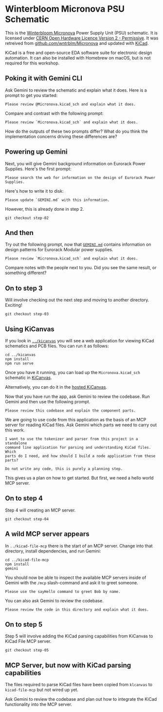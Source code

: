 # Winterbloom Micronova PSU Schematic

This is the [Winterbloom Micronova][] Power Supply Unit (PSU) schematic.
It is licensed under [CERN Open Hardware Licence Version 2 - Permissive][].
It was retreived from [github.com/wntrblm/Micronova][] and updated with
[KiCad][].

KiCad is a free and open-source EDA software suite for electronic design automation.
It can also be installed with Homebrew on macOS, but is not required for this workshop.

[Winterbloom Micronova]: https://winterbloom.com/shop/micronova/
[CERN Open Hardware Licence Version 2 - Permissive]: cern_ohl_p_v2.txt
[github.com/wntrblm/Micronova]: https://github.com/wntrblm/Micronova/blob/main/hardware/board/board.kicad_sch
[KiCad]: https://www.kicad.org/

## Poking it with Gemini CLI

Ask Gemini to review the schematic and explain what it does. Here is a prompt
to get you started:

```text
Please review @Micronova.kicad_sch and explain what it does.
```

Compare and contrast with the following prompt:

```text
Please review `Micronova.kicad_sch` and explain what it does.
```

How do the outputs of these two prompts differ? What do you think the implementation
concerns driving these differences are?

## Powering up Gemini

Next, you will give Gemini background information on Eurorack Power Supplies.
Here's the first prompt:

```text
Please search the web for information on the design of Eurorack Power Supplies.
```

Here's how to write it to disk:

```text
Please update `GEMINI.md` with this information.
```

However, this is already done in step 2.

```console
git checkout step-02
```

## And then

Try out the following prompt, now that [`GEMINI.md`](GEMINI.md) contains information
on design patterns for Eurorack Modular power supplies.

```text
Please review `Micronova.kicad_sch` and explain what it does.
```

Compare notes with the people next to you. Did you see the same result, or something different?

## On to step 3

Will involve checking out the next step and moving to another directory. Exciting!

```console
git checkout step-03
```

## Using KiCanvas

If you look in [`../kicanvas`](../kicanvas) you will see a web application for
viewing KiCad schematics and PCB files. You can run it as follows:

```console
cd ../kicanvas
npm install
npm run serve
```

Once you have it running, you can load up the `Micronova.kicad_sch` schematic in [KiCanvas](http://localhost:8001/?github=https%3A%2F%2Fgithub.com%2Fdomesticmouse%2Fgemini-cli-exploration%2Fblob%2Fmain%2Fhardware%2FMicronova.kicad_sch).

Alternatively, you can do it in the [hosted KiCanvas](https://kicanvas.org/?github=https%3A%2F%2Fgithub.com%2Fdomesticmouse%2Fgemini-cli-exploration%2Fblob%2Fmain%2Fhardware%2FMicronova.kicad_sch).

Now that you have run the app, ask Gemini to review the codebase.
Run Gemini and then use the following prompt.

```text
Please review this codebase and explain the component parts.
```

We are going to use code from this application as the basis of an MCP server
for reading KiCad files. Ask Gemini which parts we need to carry out this
work.

```text
I want to use the tokenizer and parser from this project in a standalone
command line application for parsing and understanding KiCad files. Which
parts do I need, and how should I build a node application from these parts?

Do not write any code, this is purely a planning step.
```

This gives us a plan on how to get started. But first, we need a hello world
MCP server.

## On to step 4

Step 4 will creating an MCP server.

```console
git checkout step-04
```

## A wild MCP server appears

In `../kicad-file-mcp` there is the start of an MCP server. Change
into that directory, install dependencies, and run Gemini:

```console
cd ../kicad-file-mcp
npm install
gemini
```

You should now be able to inspect the available MCP servers inside of
Gemini with the `/mcp` slash-command and ask it to greet someone.

```text
Please use the sayHello command to greet Bob by name.
```

You can also ask Gemini to review the codebase.

```text
Please review the code in this directory and explain what it does.
```

## On to step 5

Step 5 will involve adding the KiCad parsing capabilities from KiCanvas to
KiCad File MCP server.

```console
git checkout step-05
```

## MCP Server, but now with KiCad parsing capabilities

The files required to parse KiCad files have been copied from
`klcanvas` to `kicad-file-mcp` but not wired up yet.

Ask Gemini to review the codebase and plan out how to integrate the KiCad
functionality into the MCP server.
